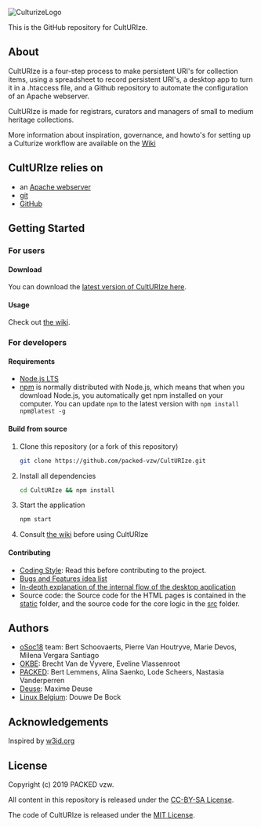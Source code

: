 ![CulturizeLogo](static/assets/logo-culturize-klein.png)

This is the GitHub repository for CultURIze.

## About

CultURIze is a four-step process to make persistent URI's for collection items, using a spreadsheet to record persistent URI's, a desktop app to turn it in a .htaccess file, and a Github repository to automate the configuration of an Apache webserver.

CultURIze is made for registrars, curators and managers of small to medium heritage collections.

More information about inspiration, governance, and howto's for setting up a Culturize workflow are available on the [Wiki](https://github.com/PACKED-vzw/CultURIze/wiki/home)

## CultURIze relies on

* an [Apache webserver](https://httpd.apache.org/)
* [git](https://git-scm.com/)
* [GitHub](https://github.com)

## Getting Started

### For users

#### Download

You can download the [latest version of CultURIze here](https://github.com/PACKED-vzw/CultURIze/releases).

#### Usage

Check out [the wiki](https://github.com/PACKED-vzw/CultURIze/wiki).

### For developers

#### Requirements

* [Node.js LTS](https://nodejs.org/en/)
* [npm](https://www.npmjs.com/get-npm) is normally distributed with Node.js, which means that when you download Node.js, you automatically get npm installed on your computer. You can update `npm` to the latest version with `npm install npm@latest -g`

#### Build from source

1. Clone this repository (or a fork of this repository)

    ```bash
    git clone https://github.com/packed-vzw/CultURIze.git
    ```

2. Install all dependencies

    ```bash
    cd CultURIze && npm install
    ```

3. Start the application

    ```bash
    npm start
    ```

4. Consult [the wiki](https://github.com/PACKED-vzw/CultURIze/wiki) before using CultURIze

#### Contributing

* [Coding Style](doc/Style.md): Read this before contributing to the project.
* [Bugs and Features idea list](doc/Possible%20Improvements.md)
* [In-depth explanation of the internal flow of the desktop application](doc/pdf/flow.pdf)
* Source code: the Source code for the HTML pages is contained in the [static](static/) folder, and the source code for the core logic in the [src](src/) folder.
  
## Authors

* [oSoc18](https://2018.summerofcode.be/culturize.html) team: Bert Schoovaerts, Pierre Van Houtryve, Marie Devos, Milena Vergara Santiago
* [OKBE](https://openknowledge.be/): Brecht Van de Vyvere, Eveline Vlassenroot
* [PACKED](https://www.packed.be/): Bert Lemmens, Alina Saenko, Lode Scheers, Nastasia Vanderperren
* [Deuse](https://www.deuse.be): Maxime Deuse
* [Linux Belgium](http://linuxbe.com/): Douwe De Bock

## Acknowledgements

Inspired by [w3id.org](http://w3id.org)

## License

Copyright (c) 2019 PACKED vzw.

All content in this repository is released under the [CC-BY-SA License](https://creativecommons.org/licenses/by-sa/4.0/).

The code of CultURIze is released under the [MIT License](https://opensource.org/licenses/MIT).
